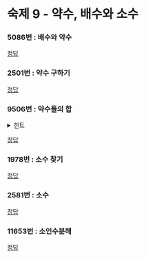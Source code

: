 # 숙제 9 - 약수, 배수와 소수

### 5086번 : 배수와 약수

[정답](/src/05xxx/05086/05086.cpp)

### 2501번 : 약수 구하기

[정답](/src/02xxx/02501/02501.cpp)

### 9506번 : 약수들의 합

<details>
  <summary>힌트</summary>

[`string::to_string()`](https://en.cppreference.com/w/cpp/string/basic_string/to_string)

</details>

[정답](/src/09xxx/09506/09506.cpp)

### 1978번 : 소수 찾기

[정답](/src/01xxx/01978/01978.cpp)

### 2581번 : 소수

[정답](/src/02xxx/02581/02581.cpp)

### 11653번 : 소인수분해

[정답](/src/11xxx/11653/11653.cpp)
